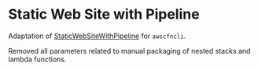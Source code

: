 # Static Web Site with Pipeline

Adaptation of [StaticWebSiteWithPipeline](https://github.com/awslabs/aws-cloudformation-templates/tree/master/community/solutions/StaticWebSiteWithPipeline) 
for `awscfncli`.

Removed all parameters related to manual packaging of nested stacks and 
lambda functions. 